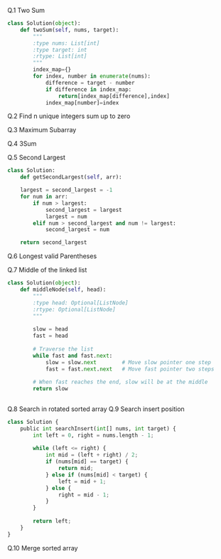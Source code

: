 Q.1 Two Sum

```python
class Solution(object):
    def twoSum(self, nums, target):
        """
        :type nums: List[int]
        :type target: int
        :rtype: List[int]
        """
        index_map={}
        for index, number in enumerate(nums):
            difference = target - number
            if difference in index_map:
                return[index_map[difference],index]
            index_map[number]=index
```

Q.2 Find n unique integers sum up to zero

Q.3 Maximum Subarray

Q.4 3Sum

Q.5  Second Largest

```python
class Solution:
    def getSecondLargest(self, arr):

    largest = second_largest = -1
    for num in arr:
        if num > largest:
            second_largest = largest
            largest = num
        elif num > second_largest and num != largest:
            second_largest = num

    return second_largest
```

Q.6 Longest valid Parentheses

Q.7 Middle of the linked list

```python
class Solution(object):
    def middleNode(self, head):
        """
        :type head: Optional[ListNode]
        :rtype: Optional[ListNode]
        """
        
        slow = head
        fast = head
        
        # Traverse the list
        while fast and fast.next:
            slow = slow.next        # Move slow pointer one step
            fast = fast.next.next   # Move fast pointer two steps
        
        # When fast reaches the end, slow will be at the middle
        return slow
        
```

Q.8 Search in rotated sorted array
Q.9 Search insert position 

```python
class Solution {
    public int searchInsert(int[] nums, int target) {
        int left = 0, right = nums.length - 1;
        
        while (left <= right) {
            int mid = (left + right) / 2;
            if (nums[mid] == target) {
                return mid;
            } else if (nums[mid] < target) {
                left = mid + 1;
            } else {
                right = mid - 1;
            }
        }
        
        return left;  
    }
}

```

Q.10 Merge sorted array
